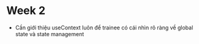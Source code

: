 # Week 2

- Cần giới thiệu useContext luôn để trainee có cái nhìn rõ ràng về global state và state management
